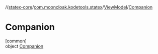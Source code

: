 //[statex-core](../../../../index.md)/[com.mooncloak.kodetools.statex](../../index.md)/[ViewModel](../index.md)/[Companion](index.md)

# Companion

[common]\
object [Companion](index.md)
